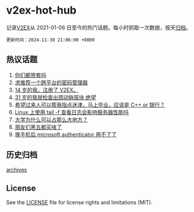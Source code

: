 # v2ex-hot-hub

 记录[V2EX](https://www.v2ex.com/)从 2021-01-06 日至今的热门话题。每小时抓取一次数据，按天[归档](archives)。

`更新时间：2024-11-30 21:06:00 +0800`

## 热议话题

1. [你们都带套吗](https://www.v2ex.com/t/1093904)
1. [求推荐一个跨平台的密码管理器](https://www.v2ex.com/t/1093833)
1. [14 岁的我，注册了 V2EX。](https://www.v2ex.com/t/1093834)
1. [31 岁的我就检查出颈动脉斑块 绝望](https://www.v2ex.com/t/1093962)
1. [希望过来人可以帮我指点迷津，马上毕业，应该是 C++ or 银行？](https://www.v2ex.com/t/1093913)
1. [Linux 上使用 tail -f 查看日志会影响服务器性能吗](https://www.v2ex.com/t/1093874)
1. [大学为什么可以占那么大地方？](https://www.v2ex.com/t/1093942)
1. [朋友们黑五都买啥了](https://www.v2ex.com/t/1093892)
1. [换手机后 microsoft authenticator 用不了了](https://www.v2ex.com/t/1093878)

## 历史归档

[archives](archives)

## License

See the [LICENSE](LICENSE) file for license rights and limitations (MIT).
